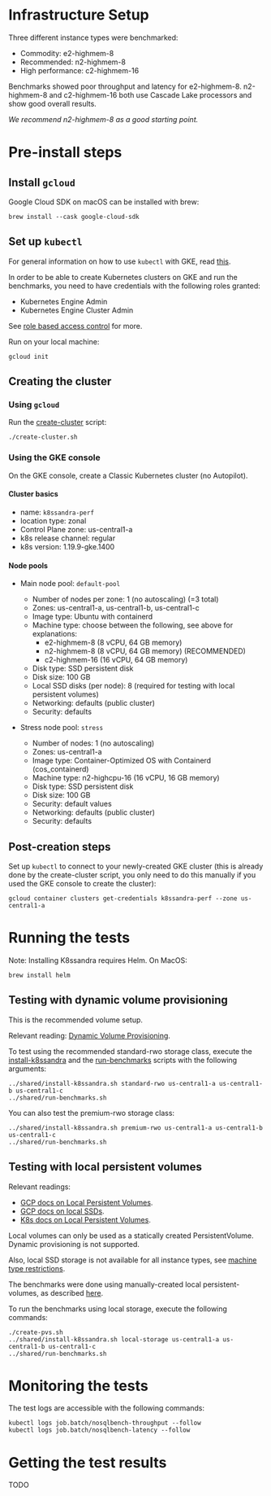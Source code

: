 # Infrastructure Setup

Three different instance types were benchmarked:

* Commodity: e2-highmem-8
* Recommended: n2-highmem-8
* High performance: c2-highmem-16

Benchmarks showed poor throughput and latency for e2-highmem-8. n2-highmem-8 and c2-highmem-16 both
use Cascade Lake processors and show good overall results. 

_We recommend n2-highmem-8 as a good starting point._

# Pre-install steps

## Install `gcloud`

Google Cloud SDK on macOS can be installed with brew:

    brew install --cask google-cloud-sdk

## Set up `kubectl`

For general information on how to use `kubectl` with GKE, read
[this](https://cloud.google.com/kubernetes-engine/docs/how-to/cluster-access-for-kubectl).

In order to be able to create Kubernetes clusters on GKE and run the benchmarks, you need to have
credentials with the following roles granted:

* Kubernetes Engine Admin
* Kubernetes Engine Cluster Admin

See [role based access
control](https://cloud.google.com/kubernetes-engine/docs/how-to/role-based-access-control) for more.

Run on your local machine:

    gcloud init

## Creating the cluster

### Using `gcloud`

Run the [create-cluster](./create-cluster.sh) script:

    ./create-cluster.sh

### Using the GKE console

On the GKE console, create a Classic Kubernetes cluster (no Autopilot).

#### Cluster basics

* name: `k8ssandra-perf`
* location type: zonal
* Control Plane zone: us-central1-a
* k8s release channel: regular
* k8s version: 1.19.9-gke.1400 

#### Node pools

* Main node pool: `default-pool`
  * Number of nodes per zone: 1 (no autoscaling) (=3 total)
  * Zones: us-central1-a, us-central1-b, us-central1-c
  * Image type:  Ubuntu with containerd  
  * Machine type: choose between the following, see above for explanations:
    * e2-highmem-8 (8 vCPU, 64 GB memory)
    * n2-highmem-8 (8 vCPU, 64 GB memory) (RECOMMENDED)
    * c2-highmem-16 (16 vCPU, 64 GB memory)
  * Disk type: SSD persistent disk
  * Disk size: 100 GB
  * Local SSD disks (per node): 8 (required for testing with local persistent volumes)
  * Networking: defaults (public cluster)
  * Security: defaults

* Stress node pool: `stress`
  * Number of nodes: 1 (no autoscaling)
  * Zones: us-central1-a
  * Image type:  Container-Optimized OS with Containerd (cos_containerd)  
  * Machine type:  n2-highcpu-16 (16 vCPU, 16 GB memory)
  * Disk type: SSD persistent disk
  * Disk size: 100 GB
  * Security: default values
  * Networking: defaults (public cluster)
  * Security: defaults

## Post-creation steps

Set up `kubectl` to connect to your newly-created GKE cluster (this is already done by the
create-cluster script, you only need to do this manually if you used the GKE console to create the
cluster):

    gcloud container clusters get-credentials k8ssandra-perf --zone us-central1-a

# Running the tests

Note: Installing K8ssandra requires Helm. On MacOS:

    brew install helm

## Testing with dynamic volume provisioning

This is the recommended volume setup.

Relevant reading: [Dynamic Volume
Provisioning](https://kubernetes.io/docs/concepts/storage/dynamic-provisioning/).

To test using the recommended standard-rwo storage class, execute the [install-k8ssandra](
../shared/install-k8ssandra.sh) and the [run-benchmarks](../shared/run-benchmarks.sh) scripts with
the following arguments:

    ../shared/install-k8ssandra.sh standard-rwo us-central1-a us-central1-b us-central1-c
    ../shared/run-benchmarks.sh 

You can also test the premium-rwo storage class:

    ../shared/install-k8ssandra.sh premium-rwo us-central1-a us-central1-b us-central1-c
    ../shared/run-benchmarks.sh 

## Testing with local persistent volumes

Relevant readings: 

* [GCP docs on Local Persistent
Volumes](https://cloud.google.com/kubernetes-engine/docs/how-to/persistent-volumes/local-ssd).
* [GCP docs on local SSDs](https://cloud.google.com/compute/docs/disks/local-ssd#create_local_ssd).
* [K8s docs on Local Persistent Volumes](https://kubernetes.io/docs/concepts/storage/volumes/#local).

Local volumes can only be used as a statically created PersistentVolume. Dynamic provisioning is not
supported.

Also, local SSD storage is not available for all instance types, see [machine type
restrictions](https://cloud.google.com/compute/docs/disks#local_ssd_machine_type_restrictions).

The benchmarks were done using manually-created local persistent-volumes, as described
[here](https://cloud.google.com/kubernetes-engine/docs/how-to/persistent-volumes/local-ssd#example_local_pvs).

To run the benchmarks using local storage, execute the following commands:

    ./create-pvs.sh
    ../shared/install-k8ssandra.sh local-storage us-central1-a us-central1-b us-central1-c
    ../shared/run-benchmarks.sh 

# Monitoring the tests

The test logs are accessible with the following commands:

    kubectl logs job.batch/nosqlbench-throughput --follow
    kubectl logs job.batch/nosqlbench-latency --follow

# Getting the test results

TODO